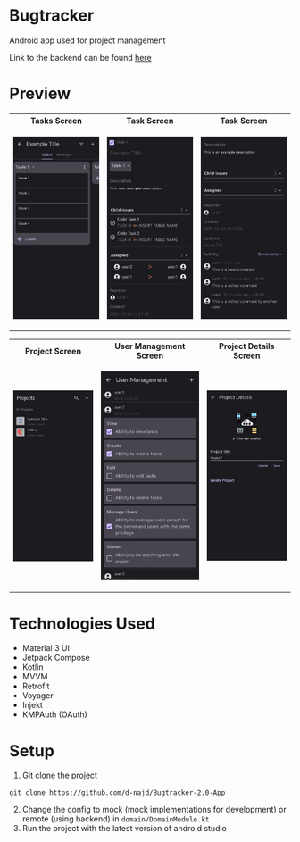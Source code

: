 # Bugtracker

Android app used for project management

Link to the backend can be found [here](https://github.com/d-najd/Bugtracker-2.0-backend)

# Preview

<table>
    <tr>
        <th>Tasks Screen</th>
        <th>Task Screen</th>
        <th>Task Screen</th>
    </tr>
    <tr>
<td>

![Tasks Screen](github-media/Tasks-Screen.jpg)
</td>
<td>

![Task Screen](github-media/Task-Screen.jpg)
</td>
<td>

![Task Screen](github-media/Task-Screen-1.jpg)
</td>
    </tr>
</table>

<table>
    <tr>
        <th>Project Screen</th>
        <th>User Management Screen</th>
        <th>Project Details Screen</th>
    </tr>
<tr>
<td>

![Project Screen](github-media/Project-Screen.jpg)
</td>

<td>

![User Management Screen](github-media/Permissions-Screen.jpg)
</td>

<td>

![Project Details Screen](github-media/Project-Details-Screen.jpg)
</td>

</tr>
</table>

# Technologies Used

* Material 3 UI
* Jetpack Compose
* Kotlin
* MVVM
* Retrofit
* Voyager
* Injekt
* KMPAuth (OAuth)

# Setup

1. Git clone the project

```shell
git clone https://github.com/d-najd/Bugtracker-2.0-App
```

2. Change the config to mock (mock implementations for development) or remote (using backend) in
   ```domain/DomainModule.kt```
3. Run the project with the latest version of android studio
